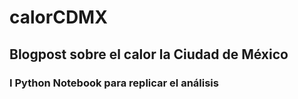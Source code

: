 # calorCDMX
## Blogpost sobre el calor la Ciudad de México
### I Python Notebook para replicar el análisis
